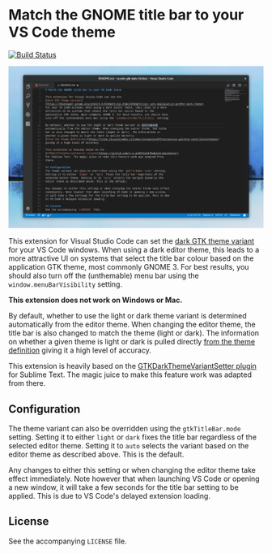# Match the GNOME title bar to your VS Code theme

[![Build Status](https://travis-ci.org/fkrull/vscode-gtk-dark-titlebar.svg?branch=master)](https://travis-ci.org/fkrull/vscode-gtk-dark-titlebar)

![GTK Dark Title Bar](images/screenshot.png)

This extension for Visual Studio Code can set the
[dark GTK theme variant](https://developer.gnome.org/gtk3/3.0/GtkSettings.html#GtkSettings--gtk-application-prefer-dark-theme)
for your VS Code windows. When using a dark editor theme, this leads to a more
attractive UI on systems that select the title bar colour based on the
application GTK theme, most commonly GNOME 3. For best results, you should also
turn off the (unthemable) menu bar using the `window.menuBarVisibility` setting.

**This extension does not work on Windows or Mac.**

By default, whether to use the light or dark theme variant is determined
automatically from the editor theme. When changing the editor theme, the title
bar is also changed to match the theme (light or dark). The information on
whether a given theme is light or dark is pulled directly
[from the theme definition](https://code.visualstudio.com/docs/extensionAPI/extension-points#_contributesthemes)
giving it a high level of accuracy.

This extension is heavily based on the
[GTKDarkThemeVariantSetter plugin](https://github.com/p-e-w/GTKDarkThemeVariantSetter)
for Sublime Text. The magic juice to make this feature work was adapted from
there.

## Configuration
The theme variant can also be overridden using the `gtkTitleBar.mode` setting.
Setting it to either `light` or `dark` fixes the title bar regardless of the
selected editor theme. Setting it to `auto` selects the variant based on the
editor theme as described above. This is the default.

Any changes to either this setting or when changing the editor theme take effect
immediately. Note however that when launching VS Code or opening a new window,
it will take a few seconds for the title bar setting to be applied. This is due
to VS Code's delayed extension loading.

## License
See the accompanying `LICENSE` file.

